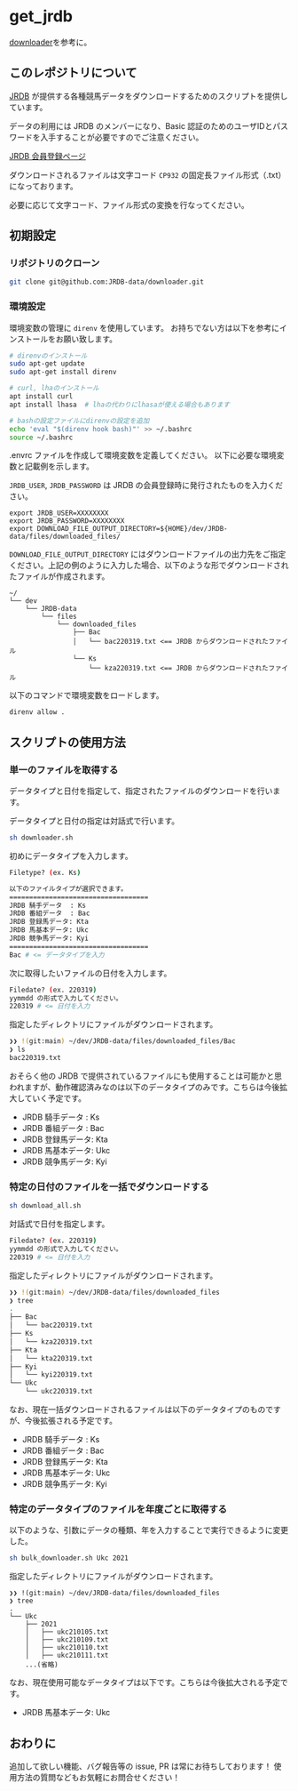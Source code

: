 # get_jrdb

[downloader](https://github.com/JRDB-data/downloader)を参考に。

## このレポジトリについて

[JRDB](http://www.jrdb.com/) が提供する各種競馬データをダウンロードするためのスクリプトを提供しています。

データの利用には JRDB のメンバーになり、Basic 認証のためのユーザIDとパスワードを入手することが必要ですのでご注意ください。

[JRDB 会員登録ページ](http://www.jrdb.com/order.html)

ダウンロードされるファイルは文字コード `CP932` の固定長ファイル形式（.txt）になっております。

必要に応じて文字コード、ファイル形式の変換を行なってください。

## 初期設定

### リポジトリのクローン

``` sh
git clone git@github.com:JRDB-data/downloader.git
```

### 環境設定

環境変数の管理に `direnv` を使用しています。
お持ちでない方は以下を参考にインストールをお願い致します。

```sh
# direnvのインストール
sudo apt-get update
sudo apt-get install direnv

# curl, lhaのインストール
apt install curl
apt install lhasa  # lhaの代わりにlhasaが使える場合もあります

# bashの設定ファイルにdirenvの設定を追加
echo 'eval "$(direnv hook bash)"' >> ~/.bashrc
source ~/.bashrc
```

.envrc ファイルを作成して環境変数を定義してください。
以下に必要な環境変数と記載例を示します。

`JRDB_USER`, `JRDB_PASSWORD` は JRDB の会員登録時に発行されたものを入力ください。

```.envrc
export JRDB_USER=XXXXXXXX
export JRDB_PASSWORD=XXXXXXXX
export DOWNLOAD_FILE_OUTPUT_DIRECTORY=${HOME}/dev/JRDB-data/files/downloaded_files/
```

`DOWNLOAD_FILE_OUTPUT_DIRECTORY` にはダウンロードファイルの出力先をご指定ください。上記の例のように入力した場合、以下のような形でダウンロードされたファイルが作成されます。

```
~/
└── dev
    └── JRDB-data
        └── files
            └── downloaded_files
                ├── Bac
                │   └── bac220319.txt <== JRDB からダウンロードされたファイル
                └── Ks
                    └── kza220319.txt <== JRDB からダウンロードされたファイル
```

以下のコマンドで環境変数をロードします。

```sh
direnv allow .
```

## スクリプトの使用方法

### 単一のファイルを取得する

データタイプと日付を指定して、指定されたファイルのダウンロードを行います。

データタイプと日付の指定は対話式で行います。

```sh
sh downloader.sh
```

初めにデータタイプを入力します。

```sh
Filetype? (ex. Ks)

以下のファイルタイプが選択できます。
===================================
JRDB 騎手データ  : Ks
JRDB 番組データ  : Bac
JRDB 登録馬データ: Kta
JRDB 馬基本データ: Ukc
JRDB 競争馬データ: Kyi
===================================
Bac # <= データタイプを入力
```

次に取得したいファイルの日付を入力します。

```sh
Filedate? (ex. 220319)
yymmdd の形式で入力してください。
220319 # <= 日付を入力
```

指定したディレクトリにファイルがダウンロードされます。

``` sh
❯❯ !(git:main) ~/dev/JRDB-data/files/downloaded_files/Bac
❯ ls
bac220319.txt
```

おそらく他の JRDB で提供されているファイルにも使用することは可能かと思われますが、動作確認済みなのは以下のデータタイプのみです。こちらは今後拡大していく予定です。

- JRDB 騎手データ  : Ks
- JRDB 番組データ  : Bac
- JRDB 登録馬データ: Kta
- JRDB 馬基本データ: Ukc
- JRDB 競争馬データ: Kyi

### 特定の日付のファイルを一括でダウンロードする

``` sh
sh download_all.sh
```

対話式で日付を指定します。

```sh
Filedate? (ex. 220319)
yymmdd の形式で入力してください。
220319 # <= 日付を入力
```

指定したディレクトリにファイルがダウンロードされます。

```sh
❯❯ !(git:main) ~/dev/JRDB-data/files/downloaded_files
❯ tree
.
├── Bac
│   └── bac220319.txt
├── Ks
│   └── kza220319.txt
├── Kta
│   └── kta220319.txt
├── Kyi
│   └── kyi220319.txt
└── Ukc
    └── ukc220319.txt
```

なお、現在一括ダウンロードされるファイルは以下のデータタイプのものですが、今後拡張される予定です。

- JRDB 騎手データ  : Ks
- JRDB 番組データ  : Bac
- JRDB 登録馬データ: Kta
- JRDB 馬基本データ: Ukc
- JRDB 競争馬データ: Kyi

### 特定のデータタイプのファイルを年度ごとに取得する

以下のような、引数にデータの種類、年を入力することで実行できるように変更した。

``` sh
sh bulk_downloader.sh Ukc 2021
```

指定したディレクトリにファイルがダウンロードされます。

```
❯❯ !(git:main) ~/dev/JRDB-data/files/downloaded_files
❯ tree
.
└── Ukc
    ├── 2021
    │   ├── ukc210105.txt
    │   ├── ukc210109.txt
    │   ├── ukc210110.txt
    │   ├── ukc210111.txt
    ...(省略)
```

なお、現在使用可能なデータタイプは以下です。こちらは今後拡大される予定です。

- JRDB 馬基本データ: Ukc

## おわりに

追加して欲しい機能、バグ報告等の issue, PR は常にお待ちしております！
使用方法の質問などもお気軽にお問合せください！

